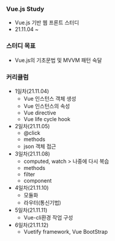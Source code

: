 ### Vue.js Study
+ Vue.js 기반 웹 프론트 스터디
+ 21.11.04 ~ 

### 스터디 목표 
+ Vue.js의 기초문법 및 MVVM 패턴 숙달

### 커리큘럼
+ 1일차(21.11.04)
  + Vue 인스턴스 객체 생성
  + Vue 인스턴스의 속성 
  + Vue directive
  + Vue life cycle hook
+ 2일차(21.11.05)
  + @click
  + methods
  + json 객체 접근 
+ 3일차(21.11.08)
  + computed, watch > 나중에 다시 복습
  + methods
  + filter
  + component
+ 4일차(21.11.10)
  + 모듈화
  + 라우터(통신기법)
+ 5일차(21.11.11)
  + Vue-cli환경 작업 구성
+ 6일차(21.11.12)
  + Vuetify framework, Vue BootStrap
